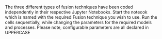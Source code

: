 The three different types of fusion techniques have been coded independently in their respective Jupyter Notebooks.
Start the noteook which is named with the required Fusion technique you wish to use.
Run the cells sequentially, while changing the parameters for the required models and processes.
Please note, configurable parameters are all declared in UPPERCASE
